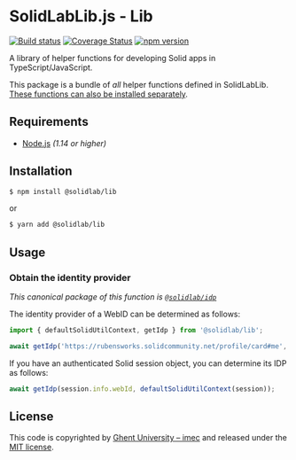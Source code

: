 # SolidLabLib.js - Lib

[![Build status](https://github.com/SolidLabResearch/SolidLabLib.js/workflows/CI/badge.svg)](https://github.com/SolidLabResearch/SolidLabLib.js/actions?query=workflow%3ACI)
[![Coverage Status](https://coveralls.io/repos/github/SolidLabResearch/SolidLabLib.js/badge.svg?branch=master)](https://coveralls.io/github/SolidLabResearch/SolidLabLib.js?branch=master)
[![npm version](https://badge.fury.io/js/%40solidlab%2Flib.svg)](https://www.npmjs.com/package/@solidlab/lib)

A library of helper functions for developing Solid apps in TypeScript/JavaScript.

This package is a bundle of _all_ helper functions defined in SolidLabLib.
[These functions can also be installed separately](https://github.com/SolidLabResearch/SolidLabLib.js/).

## Requirements

* [Node.js](https://nodejs.org/en/) _(1.14 or higher)_

## Installation

```bash
$ npm install @solidlab/lib
```
or
```bash
$ yarn add @solidlab/lib
```

## Usage

### Obtain the identity provider

_This canonical package of this function is [`@solidlab/idp`](https://github.com/SolidLabResearch/SolidLabLib.js/tree/master/packages/idp)_

The identity provider of a WebID can be determined as follows:
```typescript
import { defaultSolidUtilContext, getIdp } from '@solidlab/lib';

await getIdp('https://rubensworks.solidcommunity.net/profile/card#me', defaultSolidUtilContext());
```

If you have an authenticated Solid session object, you can determine its IDP as follows:
```typescript
await getIdp(session.info.webId, defaultSolidUtilContext(session));
```

## License

This code is copyrighted by [Ghent University – imec](http://idlab.ugent.be/)
and released under the [MIT license](http://opensource.org/licenses/MIT).
